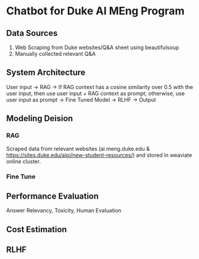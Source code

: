 # Chatbot for Duke AI MEng Program

## Data Sources
1. Web Scraping from Duke websites/Q&A sheet using beautifulsoup
2. Manually collected relevant Q&A

## System Architecture 
User input -> RAG -> If RAG context has a cosine similarity over 0.5 with the user input, then use user input + RAG context as prompt; otherwise, use user input as prompt -> Fine Tuned Model -> RLHF -> Output

## Modeling Deision
### RAG
Scraped data from relevant websites (ai.meng.duke.edu & https://sites.duke.edu/aipi/new-student-resources/) and stored in weaviate online cluster.

### Fine Tune

## Performance Evaluation
Answer Relevancy, Toxicity, Human Evaluation

## Cost Estimation


## RLHF

